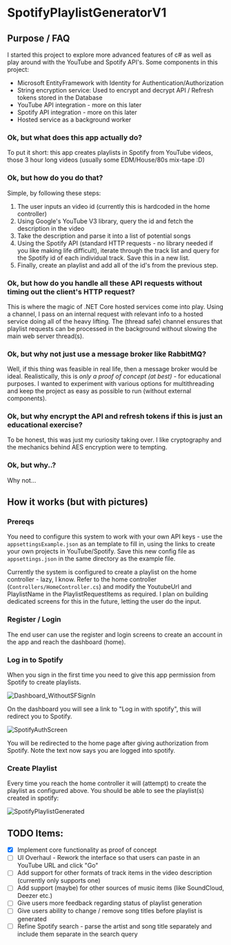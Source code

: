 # SpotifyPlaylistGeneratorV1
## Purpose / FAQ
I started this project to explore more advanced features of c# as well as play around with the YouTube and Spotify API's. Some components in this project:
- Microsoft EntityFramework with Identity for Authentication/Authorization
- String encryption service: Used to encrypt and decrypt API / Refresh tokens stored in the Database 
- YouTube API integration - more on this later
- Spotify API integration - more on this later
- Hosted service as a background worker

### Ok, but what does this app actually do?
To put it short: this app creates playlists in Spotify from YouTube videos, those 3 hour long videos (usually some EDM/House/80s mix-tape :D)

### Ok, but how do you do that?
Simple, by following these steps:
1. The user inputs an video id (currently this is hardcoded in the home controller)
2. Using Google's YouTube V3 library, query the id and fetch the description in the video
3. Take the description and parse it into a list of potential songs
4. Using the Spotify API (standard HTTP requests - no library needed if you like making life difficult), iterate through the track list and query for the Spotify id of each individual track. Save this in a new list.
5. Finally, create an playlist and add all of the id's from the previous step.

### Ok, but how do you handle all these API requests without timing out the client's HTTP request?
This is where the magic of .NET Core hosted services come into play. Using a channel, I pass on an internal request with relevant info to a hosted service doing all of the heavy lifting. The (thread safe) channel ensures that playlist requests can be processed in the background without slowing the main web server thread(s).

### Ok, but why not just use a message broker like RabbitMQ?
Well, if this thing was feasible in real life, then a message broker would be ideal. Realistically, this is *only a proof of concept (at best)* - for educational purposes. I wanted to experiment with various options for multithreading and keep the project as easy as possible to run (without external components).

### Ok, but why encrypt the API and refresh tokens if this is just an educational exercise?
To be honest, this was just my curiosity taking over. I like cryptography and the mechanics behind AES encryption were to tempting.

### Ok, but why..?
Why not...

## How it works (but with pictures)
### Prereqs
You need to configure this system to work with your own API keys - use the `appsettingsExample.json` as an template to fill in, using the links to create your own projects in YouTube/Spotify. Save this new config file as `appsettings.json` in the same directory as the example file.

Currently the system is configured to create a playlist on the home controller - lazy, I know. Refer to the home controller (`Controllers/HomeController.cs`) and modify the YoutubeUrl and PlaylistName in the PlaylistRequestItems as required. I plan on building dedicated screens for this in the future, letting the user do the input.

### Register / Login
The end user can use the register and login screens to create an account in the app and reach the dashboard (home). 

### Log in to Spotify
When you sign in the first time you need to give this app permission from Spotify to create playlists. 

![Dashboard_WithoutSFSignIn](https://github.com/MLoubser/SpotifyPlaylistGeneratorV1/assets/108271978/65a56bda-abfa-4b84-8425-12f95d7a21ed)

On the dashboard you will see a link to "Log in with spotify", this will redirect you to Spotify. 

![SpotifyAuthScreen](https://github.com/MLoubser/SpotifyPlaylistGeneratorV1/assets/108271978/a846a6bf-e79c-4aed-b134-ca7edc1206ff)

You will be redirected to the home page after giving authorization from Spotify. Note the text now says you are logged into spotify.

### Create Playlist
Every time you reach the home controller it will (attempt) to create the playlist as configured above. You should be able to see the playlist(s) created in spotify:

![SpotifyPlaylistGenerated](https://github.com/MLoubser/SpotifyPlaylistGeneratorV1/assets/108271978/c8e5f54b-4670-4b34-969f-3f2255d8ad0c)

## TODO Items:
- [x] Implement core functionality as proof of concept
- [ ] UI Overhaul - Rework the interface so that users can paste in an YouTube URL and click "Go"
- [ ] Add support for other formats of track items in the video description (currently only supports one)
- [ ] Add support (maybe) for other sources of music items (like SoundCloud, Deezer etc.)
- [ ] Give users more feedback regarding status of playlist generation
- [ ] Give users ability to change / remove song titles before playlist is generated
- [ ] Refine Spotify search - parse the artist and song title separately and include them separate in the search query
